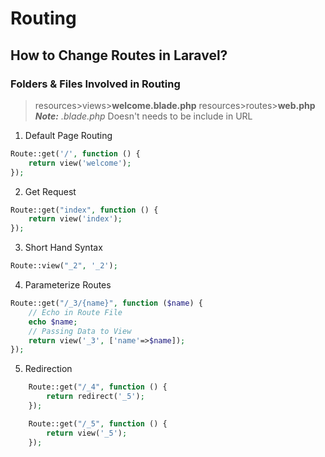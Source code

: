 # Routing
## How to Change Routes in Laravel?
### Folders & Files Involved in Routing
> resources>views>**welcome.blade.php** 
> resources>routes>**web.php** 
>  ***Note:*** *.blade.php* Doesn't needs to be include in URL

1. Default Page Routing
```php
Route::get('/', function () {
    return view('welcome');
});
```
2. Get Request
```php
Route::get("index", function () {
    return view('index');
});
```
3. Short Hand Syntax
```php
Route::view("_2", '_2');
```

4. Parameterize Routes
```php
Route::get("/_3/{name}", function ($name) {
    // Echo in Route File
    echo $name;
    // Passing Data to View
    return view('_3', ['name'=>$name]);
});
```
5. Redirection
```php
    Route::get("/_4", function () {
        return redirect('_5');
    });

    Route::get("/_5", function () {
        return view('_5');
    });
```
